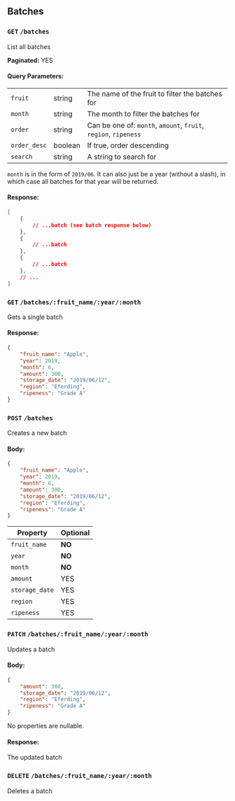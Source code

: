 ## Batches

### `GET` `/batches`
List all batches

__Paginated:__ YES

#### Query Parameters:
||||
|-|-|-|
| `fruit` | string | The name of the fruit to filter the batches for |
| `month` | string | The month to filter the batches for |
| `order` | string | Can be one of: `month`, `amount`, `fruit`, `region`, `ripeness` |
| `order_desc` | boolean | If true, order descending |
| `search` | string | A string to search for |

`month` is in the form of `2019/06`. It can also just be a year
(without a slash), in which case all batches for that year will be
returned.

#### Response:
```json
[
	{
		// ...batch (see batch response below)
	},
	{
		// ...batch
	},
	{
		// ...batch
	},
	// ...
]
```


### `GET` `/batches/:fruit_name/:year/:month`
Gets a single batch

#### Response:
```json
{
	"fruit_name": "Apple",
	"year": 2019,
	"month": 6,
	"amount": 300,
	"storage_date": "2019/06/12",
	"region": "Eferding",
	"ripeness": "Grade A"
}
```


### `POST` `/batches`
Creates a new batch

#### Body:
```json
{
	"fruit_name": "Apple",
	"year": 2019,
	"month": 6,
	"amount": 300,
	"storage_date": "2019/06/12",
	"region": "Eferding",
	"ripeness": "Grade A"
}
```

| Property | Optional |
|-|-|
| `fruit_name` | __NO__ |
| `year` | __NO__ |
| `month` | __NO__ |
| `amount` | YES |
| `storage_date` | YES |
| `region` | YES |
| `ripeness` | YES |


### `PATCH` `/batches/:fruit_name/:year/:month`
Updates a batch

#### Body:
```json
{
	"amount": 300,
	"storage_date": "2019/06/12",
	"region": "Eferding",
	"ripeness": "Grade A"
}
```

No properties are nullable.

#### Response:
The updated batch


### `DELETE` `/batches/:fruit_name/:year/:month`
Deletes a batch
